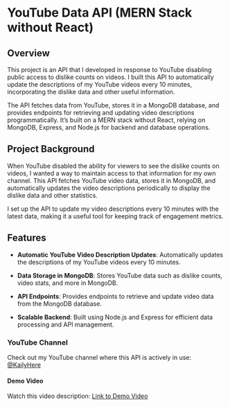 # YouTube Data API (MERN Stack without React)
## Overview
This project is an API that I developed in response to YouTube disabling public access to dislike counts on videos. I built this API to automatically update the descriptions of my YouTube videos every 10 minutes, incorporating the dislike data and other useful information.

The API fetches data from YouTube, stores it in a MongoDB database, and provides endpoints for retrieving and updating video descriptions programmatically. It’s built on a MERN stack without React, relying on MongoDB, Express, and Node.js for backend and database operations.

## Project Background
When YouTube disabled the ability for viewers to see the dislike counts on videos, I wanted a way to maintain access to that information for my own channel. This API fetches YouTube video data, stores it in MongoDB, and automatically updates the video descriptions periodically to display the dislike data and other statistics.

I set up the API to update my video descriptions every 10 minutes with the latest data, making it a useful tool for keeping track of engagement metrics.

## Features

- **Automatic YouTube Video Description Updates**: Automatically updates the descriptions of my YouTube videos every 10 minutes.

- **Data Storage in MongoDB**: Stores YouTube data such as dislike counts, video stats, and more in MongoDB.

- **API Endpoints**: Provides endpoints to retrieve and update video data from the MongoDB database.

- **Scalable Backend**: Built using Node.js and Express for efficient data processing and API management.

### YouTube Channel
Check out my YouTube channel where this API is actively in use: [@KailyHere](https://youtube.com/@KailyHere)

#### Demo Video
Watch this video description: [Link to Demo Video](https://www.youtube.com/watch?v=COSsRwZ_QCw)
